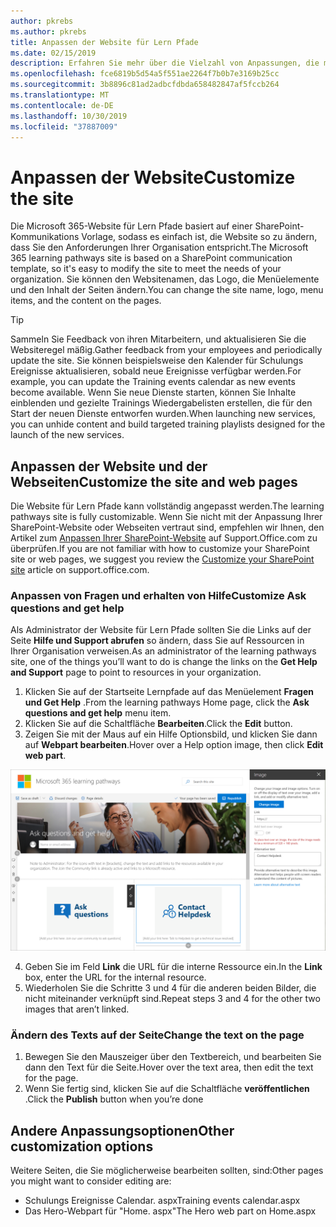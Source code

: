 ```yaml
---
author: pkrebs
ms.author: pkrebs
title: Anpassen der Website für Lern Pfade
ms.date: 02/15/2019
description: Erfahren Sie mehr über die Vielzahl von Anpassungen, die mit Microsoft 365-Lernpfaden verfügbar sind.
ms.openlocfilehash: fce6819b5d54a5f551ae2264f7b0b7e3169b25cc
ms.sourcegitcommit: 3b8896c81ad2adbcfdbda658482847af5fccb264
ms.translationtype: MT
ms.contentlocale: de-DE
ms.lasthandoff: 10/30/2019
ms.locfileid: "37887009"
---
```

# <a name="customize-the-site"></a><span data-ttu-id="82eaf-103">Anpassen der Website</span><span class="sxs-lookup"><span data-stu-id="82eaf-103">Customize the site</span></span>

<span data-ttu-id="82eaf-104">Die Microsoft 365-Website für Lern Pfade basiert auf einer SharePoint-Kommunikations Vorlage, sodass es einfach ist, die Website so zu ändern, dass Sie den Anforderungen Ihrer Organisation entspricht.</span><span class="sxs-lookup"><span data-stu-id="82eaf-104">The Microsoft 365 learning pathways site is based on a SharePoint communication template, so it's easy to modify the site to meet the needs of your organization.</span></span> <span data-ttu-id="82eaf-105">Sie können den Websitenamen, das Logo, die Menüelemente und den Inhalt der Seiten ändern.</span><span class="sxs-lookup"><span data-stu-id="82eaf-105">You can change the site name, logo, menu items, and the content on the pages.</span></span> 

> [!TIP]
> <span data-ttu-id="82eaf-106">Sammeln Sie Feedback von ihren Mitarbeitern, und aktualisieren Sie die Websiteregel mäßig.</span><span class="sxs-lookup"><span data-stu-id="82eaf-106">Gather feedback from your employees and periodically update the site.</span></span> <span data-ttu-id="82eaf-107">Sie können beispielsweise den Kalender für Schulungs Ereignisse aktualisieren, sobald neue Ereignisse verfügbar werden.</span><span class="sxs-lookup"><span data-stu-id="82eaf-107">For example, you can update the Training events calendar as new events become available.</span></span> <span data-ttu-id="82eaf-108">Wenn Sie neue Dienste starten, können Sie Inhalte einblenden und gezielte Trainings Wiedergabelisten erstellen, die für den Start der neuen Dienste entworfen wurden.</span><span class="sxs-lookup"><span data-stu-id="82eaf-108">When launching new services, you can unhide content and build targeted training playlists designed for the launch of the new services.</span></span> 

## <a name="customize-the-site-and-web-pages"></a><span data-ttu-id="82eaf-109">Anpassen der Website und der Webseiten</span><span class="sxs-lookup"><span data-stu-id="82eaf-109">Customize the site and web pages</span></span>

<span data-ttu-id="82eaf-110">Die Website für Lern Pfade kann vollständig angepasst werden.</span><span class="sxs-lookup"><span data-stu-id="82eaf-110">The learning pathways site is fully customizable.</span></span> <span data-ttu-id="82eaf-111">Wenn Sie nicht mit der Anpassung Ihrer SharePoint-Website oder Webseiten vertraut sind, empfehlen wir Ihnen, den Artikel zum [Anpassen Ihrer SharePoint-Website](https://support.office.com/en-us/article/customize-your-sharepoint-site-320b43e5-b047-4fda-8381-f61e8ac7f59b) auf Support.Office.com zu überprüfen.</span><span class="sxs-lookup"><span data-stu-id="82eaf-111">If you are not familiar with how to customize your SharePoint site or web pages, we suggest you review the [Customize your SharePoint site](https://support.office.com/en-us/article/customize-your-sharepoint-site-320b43e5-b047-4fda-8381-f61e8ac7f59b) article on support.office.com.</span></span> 

### <a name="customize-ask-questions-and-get-help"></a><span data-ttu-id="82eaf-112">Anpassen von Fragen und erhalten von Hilfe</span><span class="sxs-lookup"><span data-stu-id="82eaf-112">Customize Ask questions and get help</span></span>

<span data-ttu-id="82eaf-113">Als Administrator der Website für Lern Pfade sollten Sie die Links auf der Seite **Hilfe und Support abrufen** so ändern, dass Sie auf Ressourcen in Ihrer Organisation verweisen.</span><span class="sxs-lookup"><span data-stu-id="82eaf-113">As an administrator of the learning pathways site, one of the things you’ll want to do is change the links on the **Get Help and Support** page to point to resources in your organization.</span></span> 

1.  <span data-ttu-id="82eaf-114">Klicken Sie auf der Startseite Lernpfade auf das Menüelement **Fragen und Get Help** .</span><span class="sxs-lookup"><span data-stu-id="82eaf-114">From the learning pathways Home page, click the **Ask questions and get help** menu item.</span></span>
2.  <span data-ttu-id="82eaf-115">Klicken Sie auf die Schaltfläche **Bearbeiten**.</span><span class="sxs-lookup"><span data-stu-id="82eaf-115">Click the **Edit** button.</span></span>
3.  <span data-ttu-id="82eaf-116">Zeigen Sie mit der Maus auf ein Hilfe Optionsbild, und klicken Sie dann auf **Webpart bearbeiten**.</span><span class="sxs-lookup"><span data-stu-id="82eaf-116">Hover over a Help option image, then click **Edit web part**.</span></span>

![CG-edithelp. png](media/cg-edithelp.png)

4.  <span data-ttu-id="82eaf-118">Geben Sie im Feld **Link** die URL für die interne Ressource ein.</span><span class="sxs-lookup"><span data-stu-id="82eaf-118">In the **Link** box, enter the URL for the internal resource.</span></span> 
5.  <span data-ttu-id="82eaf-119">Wiederholen Sie die Schritte 3 und 4 für die anderen beiden Bilder, die nicht miteinander verknüpft sind.</span><span class="sxs-lookup"><span data-stu-id="82eaf-119">Repeat steps 3 and 4 for the other two images that aren’t linked.</span></span>

### <a name="change-the-text-on-the-page"></a><span data-ttu-id="82eaf-120">Ändern des Texts auf der Seite</span><span class="sxs-lookup"><span data-stu-id="82eaf-120">Change the text on the page</span></span>

1. <span data-ttu-id="82eaf-121">Bewegen Sie den Mauszeiger über den Textbereich, und bearbeiten Sie dann den Text für die Seite.</span><span class="sxs-lookup"><span data-stu-id="82eaf-121">Hover over the text area, then edit the text for the page.</span></span> 
2. <span data-ttu-id="82eaf-122">Wenn Sie fertig sind, klicken Sie auf die Schaltfläche **veröffentlichen** .</span><span class="sxs-lookup"><span data-stu-id="82eaf-122">Click the **Publish** button when you’re done</span></span>

## <a name="other-customization-options"></a><span data-ttu-id="82eaf-123">Andere Anpassungsoptionen</span><span class="sxs-lookup"><span data-stu-id="82eaf-123">Other customization options</span></span>
<span data-ttu-id="82eaf-124">Weitere Seiten, die Sie möglicherweise bearbeiten sollten, sind:</span><span class="sxs-lookup"><span data-stu-id="82eaf-124">Other pages you might want to consider editing are:</span></span>

- <span data-ttu-id="82eaf-125">Schulungs Ereignisse Calendar. aspx</span><span class="sxs-lookup"><span data-stu-id="82eaf-125">Training events calendar.aspx</span></span>
- <span data-ttu-id="82eaf-126">Das Hero-Webpart für "Home. aspx"</span><span class="sxs-lookup"><span data-stu-id="82eaf-126">The Hero web part on Home.aspx</span></span>

